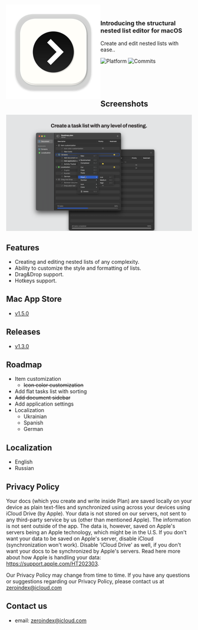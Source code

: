 
<a href="#"><img width="256" height="256" src="./Documents/app_icon_release-256.png" align="left" /></a>

<br />

### Introducing the structural nested list editor for macOS

Create and edit nested lists with ease..

![Platform](https://img.shields.io/badge/platforms-macOS-blue.svg)
![Commits](https://badgen.net/github/commits/unsaferawpointer/plan/)

<br /><br /><br />

## Screenshots

![Main](./Documents/Screenshots/mac_roadmap_screenshot.png)

## Features

* Creating and editing nested lists of any complexity.
* Ability to customize the style and formatting of lists.
* Drag&Drop support.
* Hotkeys support.

## Mac App Store

- [v1.5.0](https://apps.apple.com/ru/app/plan-nested-list-outliner/id6661028774)

## Releases

- [v1.3.0](https://github.com/unsaferawpointer/Plan/releases/tag/v1.3.0)

## Roadmap

- Item customization
	* ~~Icon color customization~~
- Add flat tasks list with sorting
- ~~Add document sidebar~~
- Add application settings
- Localization
	* Ukrainian
	* Spanish
	* German

## Localization

- English
- Russian

## Privacy Policy

Your docs (which you create and write inside Plan) are saved locally on your device as plain text-files and synchronized using across your devices using iCloud Drive (by Apple). Your data is not stored on our servers, not sent to any third-party service by us (other than mentioned Apple). The information is not sent outside of the app. The data is, however, saved on Apple's servers being an Apple technology, which might be in the U.S. If you don't want your data to be saved on Apple's server, disable iCloud (synchronization won't work). Disable 'iCloud Drive' as well, if you don't want your docs to be synchronized by Apple's servers. Read here more about how Apple is handling your data: https://support.apple.com/HT202303.

Our Privacy Policy may change from time to time. If you have any questions or suggestions regarding our Privacy Policy, please contact us at zeroindex@icloud.com

## Contact us
- email: zeroindex@icloud.com
